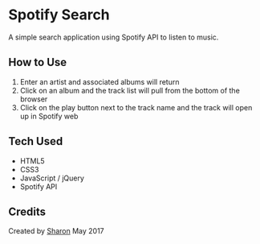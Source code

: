 # Spotify Search
A simple search application using Spotify API to listen to music.

## How to Use
1. Enter an artist and associated albums will return
2. Click on an album and the track list will pull from the bottom of the browser
3. Click on the play button next to the track name and the track will open up in Spotify web

## Tech Used
* HTML5
* CSS3
* JavaScript / jQuery
* Spotify API

## Credits
Created by [Sharon](http://sharonchang.me)
May 2017
